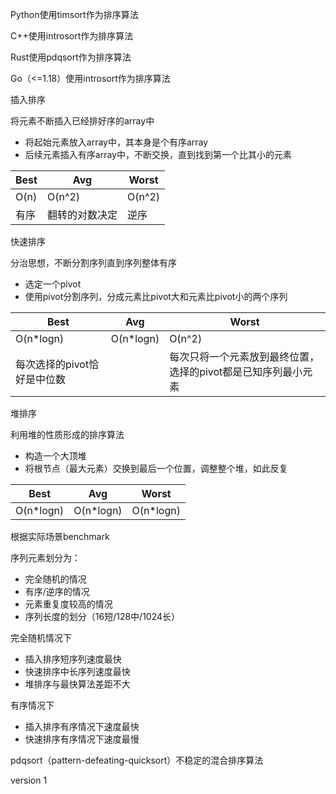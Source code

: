 Python使用timsort作为排序算法

C++使用introsort作为排序算法

Rust使用pdqsort作为排序算法

Go（<=1.18）使用introsort作为排序算法



插入排序

将元素不断插入已经排好序的array中

- 将起始元素放入array中，其本身是个有序array
- 后续元素插入有序array中，不断交换，直到找到第一个比其小的元素

| Best | Avg            | Worst  |
| ---- | -------------- | ------ |
| O(n) | O(n^2)         | O(n^2) |
| 有序 | 翻转的对数决定 | 逆序   |

快速排序

分治思想，不断分割序列直到序列整体有序

- 选定一个pivot
- 使用pivot分割序列，分成元素比pivot大和元素比pivot小的两个序列

| Best                        | Avg       | Worst                                                        |
| --------------------------- | --------- | ------------------------------------------------------------ |
| O(n*logn)                   | O(n*logn) | O(n^2)                                                       |
| 每次选择的pivot恰好是中位数 |           | 每次只将一个元素放到最终位置，选择的pivot都是已知序列最小元素 |

堆排序

利用堆的性质形成的排序算法

- 构造一个大顶堆
- 将根节点（最大元素）交换到最后一个位置，调整整个堆，如此反复

| Best      | Avg       | Worst     |
| --------- | --------- | --------- |
| O(n*logn) | O(n*logn) | O(n*logn) |

根据实际场景benchmark

序列元素划分为：

- 完全随机的情况
- 有序/逆序的情况
- 元素重复度较高的情况
- 序列长度的划分（16短/128中/1024长）

完全随机情况下

- 插入排序短序列速度最快
- 快速排序中长序列速度最快
- 堆排序与最快算法差距不大

有序情况下

- 插入排序有序情况下速度最快
- 快速排序有序情况下速度最慢



pdqsort（pattern-defeating-quicksort）不稳定的混合排序算法

version 1



